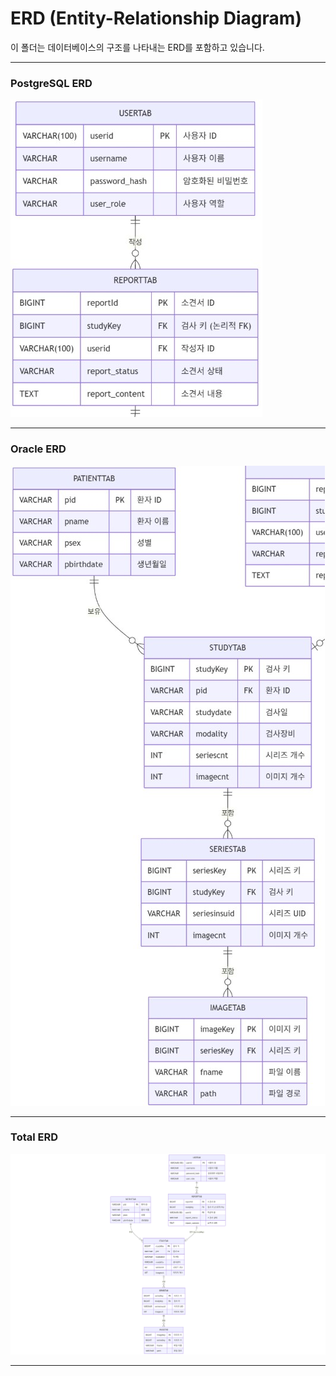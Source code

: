 # ERD (Entity-Relationship Diagram)

이 폴더는 데이터베이스의 구조를 나타내는 ERD를 포함하고 있습니다.

---

### PostgreSQL ERD
![PostgreSQL ERD](./PostgreSQL%20ERD.jpg)

---

### Oracle ERD
![Oracle ERD](./Oracle%20ERD.jpg)

---

### Total ERD
![ERD](./ERD.png)

---
